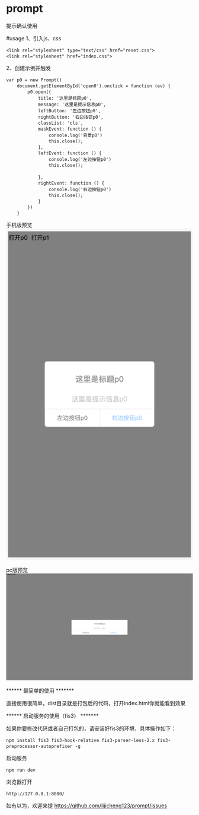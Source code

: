 # prompt
提示确认使用

#usage
1、引入js、css
```$xslt
<link rel="stylesheet" type="text/css" href="reset.css">
<link rel="stylesheet" href="index.css">
```
2、创建示例并触发

```$xslt
var p0 = new Prompt()
    document.getElementById('open0').onclick = function (ev) {
        p0.open({
            title: '这里是标题p0',
            message: '这里是提示信息p0',
            leftButton: '左边按钮p0',
            rightButton: '右边按钮p0',
            classList: 'cls',
            maskEvent: function () {
                console.log('背景p0')
                this.close();
            },
            leftEvent: function () {
                console.log('左边按钮p0')
                this.close();

            },
            rightEvent: function () {
                console.log('右边按钮p0')
                this.close();
            }
        })
    }
```

手机版预览
![image](img/WX20180327-164626@2x.png)

pc版预览
![image](img/WX20180327-164704@2x.png)


****** 最简单的使用 *******

直接使用很简单，dist目录就是打包后的代码，打开index.html你就能看到效果

****** 启动服务的使用（fis3） *******

如果你要修改代码或者自己打包的，请安装好fis3的环境，具体操作如下：

```$xslt
npm install fis3 fis3-hook-relative fis3-parser-less-2.x fis3-preprocessor-autoprefixer -g
```
启动服务

```$xslt
npm run dev
```
浏览器打开

```$xslt
http://127.0.0.1:8080/
```


如有以为，欢迎来提 https://github.com/lijicheng123/prompt/issues

